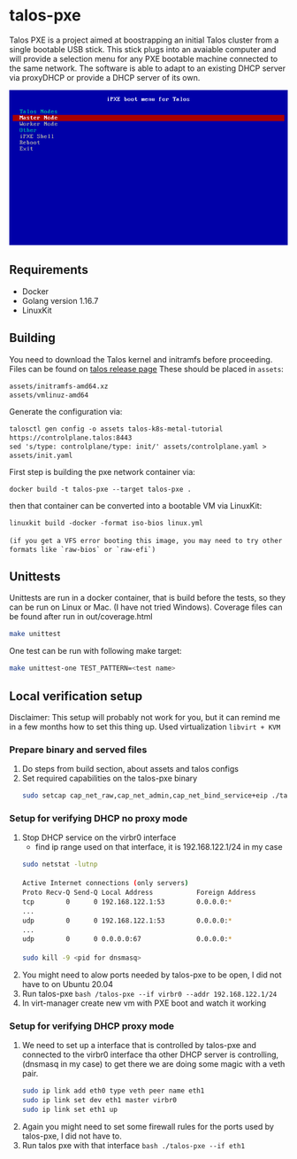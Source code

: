 # talos-pxe

Talos PXE is a project aimed at boostrapping an initial Talos cluster from a single bootable USB stick. This stick plugs into an avaiable computer and will provide a selection menu for any PXE bootable machine connected to the same network. The software is able to adapt to an existing DHCP server via proxyDHCP or provide a DHCP server of its own.

![iPXE Talos menu screenshot](screenshot.png)

## Requirements

- Docker
- Golang version 1.16.7
- LinuxKit

## Building

You need to download the Talos kernel and initramfs before proceeding. Files can be found on [talos release page](https://github.com/talos-systems/talos/releases) These should be placed in `assets`:

```
assets/initramfs-amd64.xz
assets/vmlinuz-amd64
```

Generate the configuration via:

```
talosctl gen config -o assets talos-k8s-metal-tutorial https://controlplane.talos:8443
sed 's/type: controlplane/type: init/' assets/controlplane.yaml > assets/init.yaml
```

First step is building the pxe network container via:

```
docker build -t talos-pxe --target talos-pxe .
```

then that container can be converted into a bootable VM via LinuxKit:

```
linuxkit build -docker -format iso-bios linux.yml

(if you get a VFS error booting this image, you may need to try other formats like `raw-bios` or `raw-efi`)
```

## Unittests

Unittests are run in a docker container, that is build before the tests, so they can be run on Linux or Mac. (I have not tried 
Windows). Coverage files can be found after run in out/coverage.html 

```bash
make unittest
```

One test can be run with following make target:

```bash
make unittest-one TEST_PATTERN=<test name>
```

## Local verification setup

Disclaimer: This setup will probably not work for you, but it can remind me in a few months how to set this thing up.
Used virtualization `libvirt + KVM`

### Prepare binary and served files

1. Do steps from build section, about assets and talos configs 
2. Set required capabilities on the talos-pxe binary
    ```bash
    sudo setcap cap_net_raw,cap_net_admin,cap_net_bind_service+eip ./talos-pxe
    ```

### Setup for verifying DHCP no proxy mode

1. Stop DHCP service on the virbr0 interface
    - find ip range used on that interface, it is 192.168.122.1/24 in my case
    ```bash
    sudo netstat -lutnp
    
    Active Internet connections (only servers)
    Proto Recv-Q Send-Q Local Address           Foreign Address         State       PID/Program name    
    tcp        0      0 192.168.122.1:53        0.0.0.0:*               LISTEN      1216/dnsmasq         
    ...
    udp        0      0 192.168.122.1:53        0.0.0.0:*                           1216/dnsmasq        
    ... 
    udp        0      0 0.0.0.0:67              0.0.0.0:*                           1216/dnsmasq

    sudo kill -9 <pid for dnsmasq>
    ```
2. You might need to alow ports needed by talos-pxe to be open, I did not have to on Ubuntu 20.04
3. Run talos-pxe
   ```bash /talos-pxe --if virbr0 --addr 192.168.122.1/24```
4. In virt-manager create new vm with PXE boot and watch it working

### Setup for verifying DHCP proxy mode

1. We need to set up a interface that is controlled by talos-pxe and connected to the virbr0 interface tha other DHCP server is controlling, (dnsmasq in my case)
to get there we are doing some magic with a veth pair. 
    ```bash
    sudo ip link add eth0 type veth peer name eth1
    sudo ip link set dev eth1 master virbr0
    sudo ip link set eth1 up
    ```
2. Again you might need to set some firewall rules for the ports used by talos-pxe, I did not have to. 
3. Run talos pxe with that interface
```bash ./talos-pxe --if eth1 ```

 
